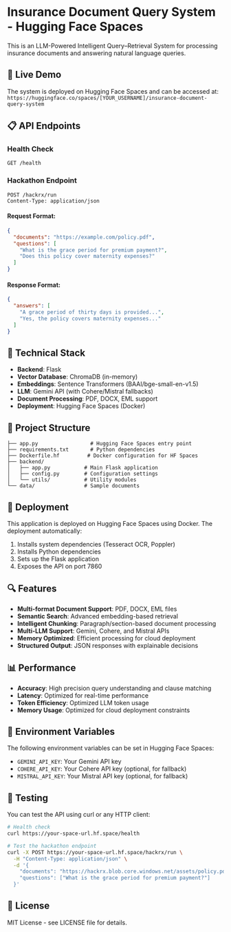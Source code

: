 # Insurance Document Query System - Hugging Face Spaces

This is an LLM-Powered Intelligent Query–Retrieval System for processing insurance documents and answering natural language queries.

## 🚀 Live Demo

The system is deployed on Hugging Face Spaces and can be accessed at:
`https://huggingface.co/spaces/[YOUR_USERNAME]/insurance-document-query-system`

## 📋 API Endpoints

### Health Check
```
GET /health
```

### Hackathon Endpoint
```
POST /hackrx/run
Content-Type: application/json
```

#### Request Format:
```json
{
  "documents": "https://example.com/policy.pdf",
  "questions": [
    "What is the grace period for premium payment?",
    "Does this policy cover maternity expenses?"
  ]
}
```

#### Response Format:
```json
{
  "answers": [
    "A grace period of thirty days is provided...",
    "Yes, the policy covers maternity expenses..."
  ]
}
```

## 🔧 Technical Stack

- **Backend**: Flask
- **Vector Database**: ChromaDB (in-memory)
- **Embeddings**: Sentence Transformers (BAAI/bge-small-en-v1.5)
- **LLM**: Gemini API (with Cohere/Mistral fallbacks)
- **Document Processing**: PDF, DOCX, EML support
- **Deployment**: Hugging Face Spaces (Docker)

## 📁 Project Structure

```
├── app.py                 # Hugging Face Spaces entry point
├── requirements.txt       # Python dependencies
├── Dockerfile.hf         # Docker configuration for HF Spaces
├── backend/
│   ├── app.py           # Main Flask application
│   ├── config.py        # Configuration settings
│   └── utils/           # Utility modules
└── data/                # Sample documents
```

## 🚀 Deployment

This application is deployed on Hugging Face Spaces using Docker. The deployment automatically:

1. Installs system dependencies (Tesseract OCR, Poppler)
2. Installs Python dependencies
3. Sets up the Flask application
4. Exposes the API on port 7860

## 🔍 Features

- **Multi-format Document Support**: PDF, DOCX, EML files
- **Semantic Search**: Advanced embedding-based retrieval
- **Intelligent Chunking**: Paragraph/section-based document processing
- **Multi-LLM Support**: Gemini, Cohere, and Mistral APIs
- **Memory Optimized**: Efficient processing for cloud deployment
- **Structured Output**: JSON responses with explainable decisions

## 📊 Performance

- **Accuracy**: High precision query understanding and clause matching
- **Latency**: Optimized for real-time performance
- **Token Efficiency**: Optimized LLM token usage
- **Memory Usage**: Optimized for cloud deployment constraints

## 🔐 Environment Variables

The following environment variables can be set in Hugging Face Spaces:

- `GEMINI_API_KEY`: Your Gemini API key
- `COHERE_API_KEY`: Your Cohere API key (optional, for fallback)
- `MISTRAL_API_KEY`: Your Mistral API key (optional, for fallback)

## 🧪 Testing

You can test the API using curl or any HTTP client:

```bash
# Health check
curl https://your-space-url.hf.space/health

# Test the hackathon endpoint
curl -X POST https://your-space-url.hf.space/hackrx/run \
  -H "Content-Type: application/json" \
  -d '{
    "documents": "https://hackrx.blob.core.windows.net/assets/policy.pdf?sv=2023-01-03&st=2025-07-04T09%3A11%3A24Z&se=2027-07-05T09%3A11%3A00Z&sr=b&sp=r&sig=N4a9OU0w0QXO6AOIBiu4bpl7AXvEZogeT%2FjUHNO7HzQ%3D",
    "questions": ["What is the grace period for premium payment?"]
  }'
```

## 📝 License

MIT License - see LICENSE file for details. 
